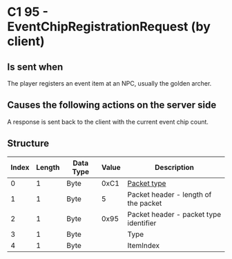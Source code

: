 # C1 95 - EventChipRegistrationRequest (by client)

## Is sent when

The player registers an event item at an NPC, usually the golden archer.

## Causes the following actions on the server side

A response is sent back to the client with the current event chip count.

## Structure

| Index | Length | Data Type | Value | Description |
|-------|--------|-----------|-------|-------------|
| 0 | 1 |   Byte   | 0xC1  | [Packet type](PacketTypes.md) |
| 1 | 1 |    Byte   |   5   | Packet header - length of the packet |
| 2 | 1 |    Byte   | 0x95  | Packet header - packet type identifier |
| 3 | 1 | Byte |  | Type |
| 4 | 1 | Byte |  | ItemIndex |
